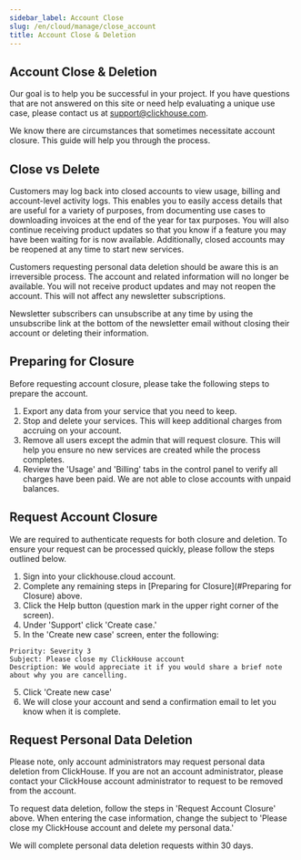 ```yaml
---
sidebar_label: Account Close
slug: /en/cloud/manage/close_account
title: Account Close & Deletion
---
```


## Account Close & Deletion
Our goal is to help you be successful in your project. If you have questions that are not answered on this site or need help evaluating a 
unique use case, please contact us at [support@clickhouse.com](mailto:support@clickhouse.com).

We know there are circumstances that sometimes necessitate account closure. This guide will help you through the process.

## Close vs Delete
Customers may log back into closed accounts to view usage, billing and account-level activity logs. This enables you to easily access 
details that are useful for a variety of purposes, from documenting use cases to downloading invoices at the end of the year for tax purposes.
You will also continue receiving product updates so that you know if a feature you may have been waiting for is now available. Additionally, 
closed accounts may be reopened at any time to start new services.

Customers requesting personal data deletion should be aware this is an irreversible process. The account and related information will no longer
be available. You will not receive product updates and may not reopen the account. This will not affect any newsletter subscriptions.

Newsletter subscribers can unsubscribe at any time by using the unsubscribe link at the bottom of the newsletter email without closing their account or 
deleting their information.

## Preparing for Closure

Before requesting account closure, please take the following steps to prepare the account.
1. Export any data from your service that you need to keep.
2. Stop and delete your services. This will keep additional charges from accruing on your account.
3. Remove all users except the admin that will request closure. This will help you ensure no new services are created while the process completes.
4. Review the 'Usage' and 'Billing' tabs in the control panel to verify all charges have been paid. We are not able to close accounts with unpaid balances.

## Request Account Closure

We are required to authenticate requests for both closure and deletion. To ensure your request can be processed quickly, please follow the steps outlined 
below.
1. Sign into your clickhouse.cloud account.
2. Complete any remaining steps in [Preparing for Closure](#Preparing for Closure) above.
3. Click the Help button (question mark in the upper right corner of the screen).
4. Under 'Support' click 'Create case.'
5. In the 'Create new case' screen, enter the following:
```
Priority: Severity 3
Subject: Please close my ClickHouse account
Description: We would appreciate it if you would share a brief note about why you are cancelling.
```
5. Click 'Create new case'
6. We will close your account and send a confirmation email to let you know when it is complete.


## Request Personal Data Deletion
Please note, only account administrators may request personal data deletion from ClickHouse. If you are not an account administrator, please contact
your ClickHouse account administrator to request to be removed from the account.

To request data deletion, follow the steps in 'Request Account Closure' above. When entering the case information, change the subject to
'Please close my ClickHouse account and delete my personal data.'

We will complete personal data deletion requests within 30 days.
